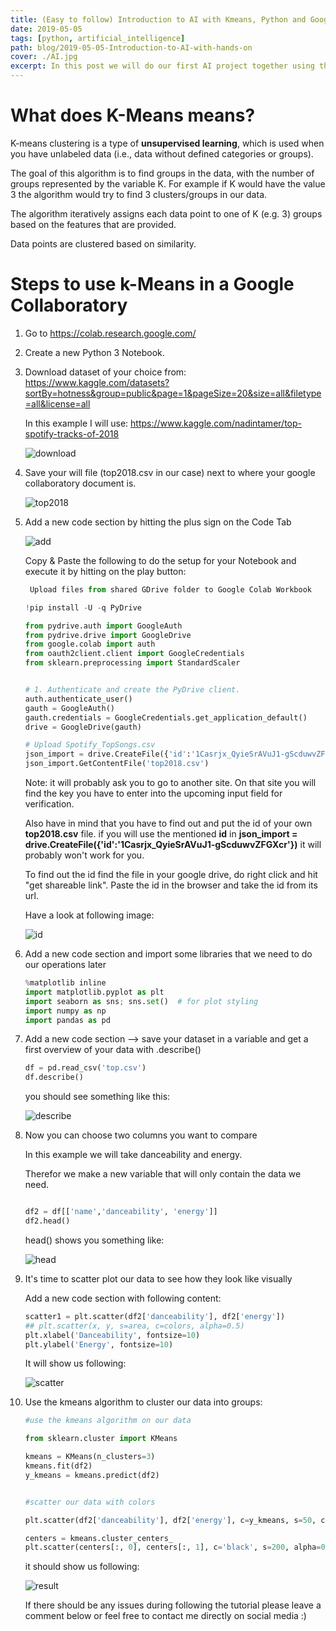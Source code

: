 ```yaml
---
title: (Easy to follow) Introduction to AI with Kmeans, Python and Google Collaboratory 
date: 2019-05-05
tags: [python, artificial_intelligence]
path: blog/2019-05-05-Introduction-to-AI-with-hands-on
cover: ./AI.jpg
excerpt: In this post we will do our first AI project together using the kmeans algorithm with Python to try finding clusters in our spotify data!
---
```


# What does K-Means means?

K-means clustering is a type of **unsupervised learning**, 
which is used when you have unlabeled data (i.e., data without defined categories or groups).
 
The goal of this algorithm is to find groups in the data,
with the number of groups represented by the variable K.
For example if K would have the value 3 the algorithm would try to find 3 clusters/groups in our data. 

The algorithm iteratively assigns each data point to one of K (e.g. 3) groups based on the features that are provided. 

Data points are clustered based on similarity.    

# Steps to use k-Means in a Google Collaboratory

1. Go to https://colab.research.google.com/

2. Create a new Python 3 Notebook.

3. Download dataset of your choice from:
   https://www.kaggle.com/datasets?sortBy=hotness&group=public&page=1&pageSize=20&size=all&filetype=all&license=all

   In this example I will use:
   https://www.kaggle.com/nadintamer/top-spotify-tracks-of-2018
   
   ![download](./download_data_set.png)

  
4. Save your will file (top2018.csv in our case) next to where your google collaboratory document is.

    ![top2018](./location_of_dataset.png)

    
5. Add a new code section by hitting the plus sign on the Code Tab

    ![add](./add_new_code_section.png)

    
    Copy & Paste the following to do the setup for your Notebook and execute it by hitting on the play button:
    
    ```Python
     Upload files from shared GDrive folder to Google Colab Workbook
    
    !pip install -U -q PyDrive
    
    from pydrive.auth import GoogleAuth
    from pydrive.drive import GoogleDrive
    from google.colab import auth
    from oauth2client.client import GoogleCredentials
    from sklearn.preprocessing import StandardScaler
    
    
    # 1. Authenticate and create the PyDrive client.
    auth.authenticate_user()
    gauth = GoogleAuth()
    gauth.credentials = GoogleCredentials.get_application_default()
    drive = GoogleDrive(gauth)
    
    # Upload Spotify_TopSongs.csv
    json_import = drive.CreateFile({'id':'1Casrjx_QyieSrAVuJ1-gScduwvZFGXcr'})
    json_import.GetContentFile('top2018.csv')
    ```
    
    Note: it will probably ask you to go to another site. On that site you will find the key you have to enter into the upcoming input field 
    for verification. 
    
    Also have in mind that you have to find out and put the id of your own **top2018.csv** file.
    if you will use the mentioned **id** in     **json_import = drive.CreateFile({'id':'1Casrjx_QyieSrAVuJ1-gScduwvZFGXcr'})**
    it will probably won't work for you.
    
    To find out the id find the file in your google drive, do right click and hit "get shareable link". Paste the id in the browser and take the id from its url.
    
    Have a look at following image:
    
    ![id](./id.png)
   
6. Add a new code section and import some libraries that we need to do our operations later
   
   ```Python
   %matplotlib inline
   import matplotlib.pyplot as plt
   import seaborn as sns; sns.set()  # for plot styling
   import numpy as np
   import pandas as pd
   ```
   
7. Add a new code section --> save your dataset in a variable and get a first overview of your data with .describe()

    ```Python
    df = pd.read_csv('top.csv')
    df.describe()
    ```
    
    you should see something like this:
    
    ![describe](./describe.png)
    
8. Now you can choose two columns you want to compare

    In this example we will take danceability and energy.
    
    Therefor we make a new variable that will only contain the data we need.
    
    
    ```Python
    
    df2 = df[['name','danceability', 'energy']]
    df2.head()
    
    ```
    
    head() shows you something like:
    
    ![head](./head.png)
    
9. It's time to scatter plot our data to see how they look like visually

    Add a new code section with following content:

    ```Python
    scatter1 = plt.scatter(df2['danceability'], df2['energy'])
    ## plt.scatter(x, y, s=area, c=colors, alpha=0.5)
    plt.xlabel('Danceability', fontsize=10)
    plt.ylabel('Energy', fontsize=10)
    ```
    
    It will show us following:
    
    ![scatter](./scatter.png "As we can see already just by eye is that the data cannot be easily clustered into groups.
                                  But nevertheless lets see what kind of clusters the kmeans algorithm will find for us :)")
    
     
10. Use the kmeans algorithm to cluster our data into groups:

    ```Python
    #use the kmeans algorithm on our data
    
    from sklearn.cluster import KMeans
    
    kmeans = KMeans(n_clusters=3)
    kmeans.fit(df2)
    y_kmeans = kmeans.predict(df2)
    
    
    #scatter our data with colors
    
    plt.scatter(df2['danceability'], df2['energy'], c=y_kmeans, s=50, cmap='viridis')
    
    centers = kmeans.cluster_centers_
    plt.scatter(centers[:, 0], centers[:, 1], c='black', s=200, alpha=0.5)
    ```
    
    it should show us following:
    
    ![result](./result.png "As we said before the data cannot be split into clusters (we told kmeans in this case to find 3 clusters)
                                but still you get an idea of how it might work. If you want you can try other datasets from Keggle and maybe you will find
                                data that can be clustered more easily.")
                                
                                
    If there should be any issues during following the tutorial please leave a comment below or feel free to contact me directly on social media :)
    
    


    
    
    
    
   

   

